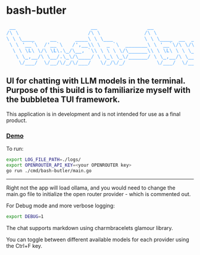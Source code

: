 # bash-butler
 <pre style="color: #75baff; font-weight: bold;">
 __                        __                __               __    ___                   
/\ \                      /\ \              /\ \             /\ \__/\_ \                  
\ \ \____     __      ____\ \ \___          \ \ \____  __  __\ \ ,_\//\ \      __   _ __  
 \ \ '__`\  /'__`\   /',__\\ \  _ `\  _______\ \ '__`\/\ \/\ \\ \ \/ \ \ \   /'__`\/\`'__\
  \ \ \L\ \/\ \L\.\_/\__, `\\ \ \ \ \/\______\\ \ \L\ \ \ \_\ \\ \ \_ \_\ \_/\  __/\ \ \/ 
   \ \_,__/\ \__/.\_\/\____/ \ \_\ \_\/______/ \ \_,__/\ \____/ \ \__\/\____\ \____\\ \_\ 
    \/___/  \/__/\/_/\/___/   \/_/\/_/          \/___/  \/___/   \/__/\/____/\/____/ \/_/ 
</pre>

UI for chatting with LLM models in the terminal.
Purpose of this build is to familiarize myself with the bubbletea TUI framework.
---
This application is in development and is not intended for use as a final product.

### [Demo](https://s3.us-east-1.amazonaws.com/images.proaistudios.com/bash-butler-demo.mov)

To run:
```bash
export LOG_FILE_PATH=./logs/
export OPENROUTER_API_KEY=<your OPENROUTER key>
go run ./cmd/bash-butler/main.go
```
---

Right not the app will load ollama, and you would need to change the main.go file to 
initialize the open router provider - which is commented out.

For Debug mode and more verbose logging:
```bash
export DEBUG=1
```

The chat supports markdown using charmbracelets glamour library.

You can toggle between different available models for each provider using the 
Ctrl+F key.
